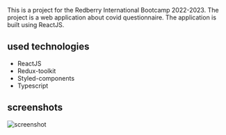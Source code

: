 This is a project for the Redberry International Bootcamp 2022-2023. The project is a web application about covid questionnaire. The application is built using ReactJS.

## used technologies

- ReactJS
- Redux-toolkit
- Styled-components
- Typescript

## screenshots

![screenshot]('/იდენთიფიკაცია.png')
